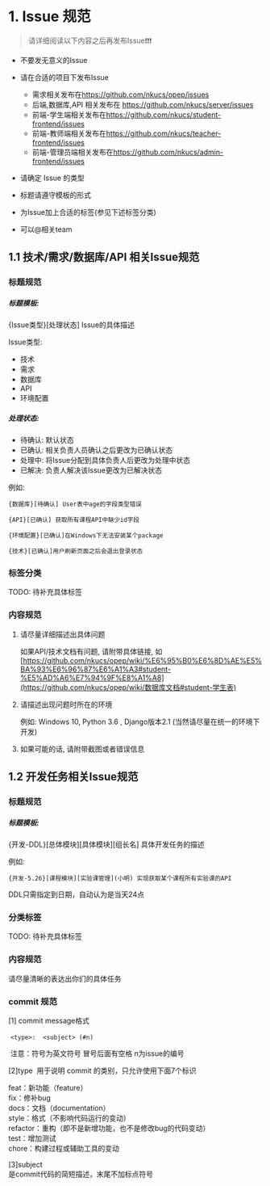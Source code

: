 # 1. Issue 规范

> 请详细阅读以下内容之后再发布Issue❗❗❗

- 不要发无意义的Issue

- 请在合适的项目下发布Issue
  - 需求相关发布在<https://github.com/nkucs/opep/issues>
  - 后端,数据库,API 相关发布在 <https://github.com/nkucs/server/issues> 
  - 前端-学生端相关发布在<https://github.com/nkucs/student-frontend/issues>
  - 前端-教师端相关发布在<https://github.com/nkucs/teacher-frontend/issues>
  - 前端-管理员端相关发布在<https://github.com/nkucs/admin-frontend/issues>

- 请确定 Issue 的类型
- 标题请遵守模板的形式
- 为Issue加上合适的标签(参见下述标签分类)
- 可以@相关team



## 1.1 技术/需求/数据库/API 相关Issue规范

### 标题规范

##### 标题模板:

{Issue类型}[处理状态]  Issue的具体描述

Issue类型:

- 技术
- 需求
- 数据库
- API
- 环境配置

##### 处理状态:

- 待确认: 默认状态
- 已确认: 相关负责人员确认之后更改为已确认状态
- 处理中: 将Issue分配到具体负责人后更改为处理中状态 
- 已解决: 负责人解决该Issue更改为已解决状态

例如:

`{数据库}[待确认] User表中age的字段类型错误`

`{API}[已确认] 获取所有课程API中缺少id字段`

`{环境配置}[已确认]在Windows下无法安装某个package `

`{技术}[已确认]用户刷新页面之后会退出登录状态`

### 标签分类

TODO: 待补充具体标签

### 内容规范

1. 请尽量详细描述出具体问题

   如果API/技术文档有问题, 请附带具体链接, 如[https://github.com/nkucs/opep/wiki/%E6%95%B0%E6%8D%AE%E5%BA%93%E6%96%87%E6%A1%A3#student-%E5%AD%A6%E7%94%9F%E8%A1%A8](https://github.com/nkucs/opep/wiki/数据库文档#student-学生表)

2. 请描述出现问题时所在的环境

   例如: Windows 10, Python 3.6 , Django版本2.1  (当然请尽量在统一的环境下开发)

3. 如果可能的话, 请附带截图或者错误信息

## 1.2 开发任务相关Issue规范

### 标题规范

##### 标题模板:

\{开发-DDL}[总体模块]\[具体模块][组长名] 具体开发任务的描述

例如: 

`{开发-5.26}[课程模块][实验课管理](小明) 实现获取某个课程所有实验课的API`

DDL只需指定到日期，自动认为是当天24点

### 分类标签

TODO: 待补充具体标签

### 内容规范

请尽量清晰的表达出你们的具体任务

### commit 规范

 [1] commit message格式  

 `<type>:  <subject> (#n)`

 注意：符号为英文符号 冒号后面有空格 n为issue的编号
 

 [2]type  用于说明 commit 的类别，只允许使用下面7个标识

  feat：新功能（feature）  
  fix：修补bug  
  docs：文档（documentation）  
  style：格式（不影响代码运行的变动）  
  refactor：重构（即不是新增功能，也不是修改bug的代码变动）  
  test：增加测试  
  chore：构建过程或辅助工具的变动  
  
  
 [3]subject  
 是commit代码的简短描述，末尾不加标点符号
